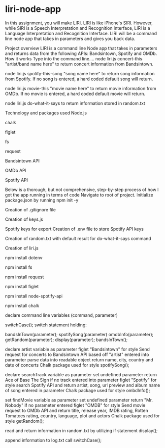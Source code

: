 # liri-node-app
In this assignment, you will make LIRI. LIRI is like iPhone's SIRI. However, while SIRI is a Speech Interpretation and Recognition Interface, LIRI is a Language Interpretation and Recognition Interface. LIRI will be a command line node app that takes in parameters and gives you back data.

Project overview
LIRI is a command line Node app that takes in parameters and returns data from the following APIs: Bandsintown, Spotify and OMDb.
How it works
Type into the command line....
node liri.js concert-this "artist/band name here" to return concert information from Bandsintown.

node liri.js spotify-this-song "song name here" to return song information from Spotify. If no song is entered, a hard coded default song will return.

node liri.js movie-this "movie name here" to return movie information from OMDb. If no movie is entered, a hard coded default movie will return.

node liri.js do-what-it-says to return information stored in random.txt

Technology and packages used
Node.js

chalk

figlet

fs

request

Bandsintown API

OMDb API

Spotify API

Below is a thorough, but not comprehensive, step-by-step process of how I got the app running in terms of code
Navigate to root of project. Initialize package.json by running npm init -y

Creation of .gitignore file

Creation of keys.js

Spotify keys for export
Creation of .env file to store Spotify API keys

Creation of random.txt with default result for do-what-it-says command

Creation of liri.js

npm install dotenv

npm install fs

npm install request

npm install figlet

npm install node-spotify-api

npm install chalk

declare command line variables (command, parameter)

switchCase(); switch statement holding:

bandsInTown(parameter);
spotifySong(parameter)
omdbInfo(parameter);
getRandom(parameter);
display(parameter);
bandsInTown();

declare artist variable as parameter
figlet "Bandsintown" for style
Send request for concerts to Bandsintown API based off "artist" entered into parameter
parse data into readable object
return name, city, country and date of concerts
Chalk package used for style
spotifySong();

declare searchTrack variable as parameter
set undefined parameter
return Ace of Base The Sign if no track entered into parameter
figlet "Spotify" for style
search Spotify API and return artist, song, url preview and album name of song entered in parameter
Chalk package used for style
ombdInfo();

set findMovie variable as parameter
set undefined parameter
return "Mr. Nobody" if no parameter entered
figlet "OMDB" for style
Send movie request to OMDb API and return title, release year, IMDB rating, Rotten Tomatoes rating, country, language, plot and actors
Chalk package used for style
getRandom();

read and return information in random.txt by utilizing if statement
display();

append information to log.txt
call switchCase();
